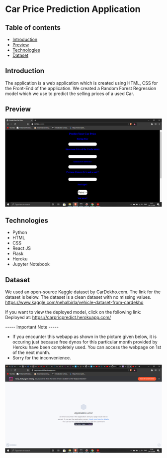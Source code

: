 # Car Price Prediction Application

## Table of contents
* [Introduction](#introduction)
* [Preview](#preview)
* [Technologies](#technologies)
* [Dataset](#dataset)

## Introduction
The application is a web application which is created using HTML, CSS for the Front-End of the application. We created a Random Forest Regression model which we use to predict the selling prices of a used Car.

## Preview
![](Preview.png)

## Technologies
* Python 
* HTML 
* CSS
* React JS
* Flask
* Heroku
* Jupyter Notebook

## Dataset 
We used an open-source Kaggle dataset by CarDekho.com. The link for the dataset is below. The dataset is a clean dataset with no missing values.
https://www.kaggle.com/nehalbirla/vehicle-dataset-from-cardekho

If you want to view the deployed model, click on the following link:
Deployed at: https://carpricpredict.herokuapp.com/

----- Important Note -----
* If you encounter this webapp as shown in the picture given below, it is occuring just because free dynos for this particular month provided by Heroku have been completely used. You can access the webpage on 1st of the next month.
* Sorry for the inconvenience.

![ProblemEncounter](Incon.png)
